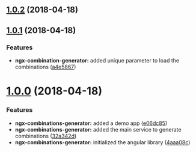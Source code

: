 <a name="1.0.2"></a>
## [1.0.2](https://github.com/anthonynahas/combination-generator/compare/v1.0.1...v1.0.2) (2018-04-18)



<a name="1.0.1"></a>
## [1.0.1](https://github.com/anthonynahas/combination-generator/compare/v1.0.0...v1.0.1) (2018-04-18)


### Features

* **ngx-combination-generator:** added unique parameter to load the combinations ([a4e5867](https://github.com/anthonynahas/combination-generator/commit/a4e5867))



<a name="1.0.0"></a>
# [1.0.0](https://github.com/anthonynahas/combination-generator/compare/4aaa08c...v1.0.0) (2018-04-18)


### Features

* **ngx-combinations-generator:** added a demo app ([e06dc85](https://github.com/anthonynahas/combination-generator/commit/e06dc85))
* **ngx-combinations-generator:** added the main service to generate combinations ([32a342d](https://github.com/anthonynahas/combination-generator/commit/32a342d))
* **ngx-combinations-generator:** initialized the angular library ([4aaa08c](https://github.com/anthonynahas/combination-generator/commit/4aaa08c))



